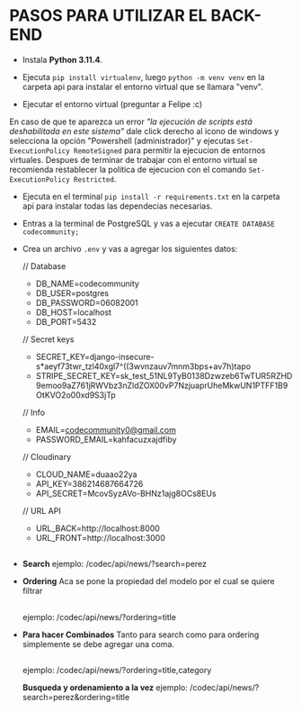 # PASOS PARA UTILIZAR EL BACK-END

-  Instala **Python 3.11.4**.

-  Ejecuta `pip install virtualenv`, luego `python -m venv venv` en la carpeta api para instalar el entorno virtual que se llamara "venv".

-  Ejecutar el entorno virtual (preguntar a Felipe :c)

En caso de que te aparezca un error _"la ejecución de scripts está deshabilitada en este sistema"_ dale click derecho al icono de windows y selecciona la opción "Powershell (administrador)" y ejecutas `Set-ExecutionPolicy RemoteSigned` para permitir la ejecucion de entornos virtuales. Despues de terminar de trabajar con el entorno virtual se recomienda restablecer la politica de ejecucion con el comando `Set-ExecutionPolicy Restricted`.

-  Ejecuta en el terminal `pip install -r requirements.txt` en la carpeta api para instalar todas las dependecias necesarias.

-  Entras a la terminal de PostgreSQL y vas a ejecutar `CREATE DATABASE codecommunity;`

-  Crea un archivo `.env` y vas a agregar los siguientes datos:

   // Database
   - DB_NAME=codecommunity
   - DB_USER=postgres
   - DB_PASSWORD=06082001
   - DB_HOST=localhost
   - DB_PORT=5432

   // Secret keys
   - SECRET_KEY=django-insecure-s*aeyf73twr_tzl40xgl7^((3wvnzauv7mnm3bps+av7h)tapo
   - STRIPE_SECRET_KEY=sk_test_51NL9TyB0138Dzwzeb6TwTUR5RZHD9emoo9aZ761jRWVbz3nZldZOX00vP7NzjuaprUheMkwUN1PTFF1B9OtKVO2o00xd9S3jTp

   // Info
   - EMAIL=codecommunity0@gmail.com
   - PASSWORD_EMAIL=kahfacuzxajdfiby

   // Cloudinary
   - CLOUD_NAME=duaao22ya
   - API_KEY=386214687664726
   - API_SECRET=McovSyzAVo-BHNz1ajg8OCs8EUs

   // URL API
   - URL_BACK=http://localhost:8000
   - URL_FRONT=http://localhost:3000

##

-  **Search**
   ejemplo: /codec/api/news/?search=perez

-  **Ordering**
   Aca se pone la propiedad del modelo por el cual se quiere filtrar

   ##

   ejemplo: /codec/api/news/?ordering=title

-  **Para hacer Combinados**
   Tanto para search como para ordering simplemente se debe agregar una coma.

   ##

   ejemplo: /codec/api/news/?ordering=title,category

   **Busqueda y ordenamiento a la vez**
   ejemplo: /codec/api/news/?search=perez&ordering=title
